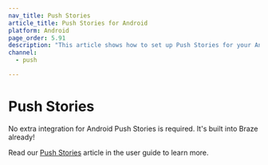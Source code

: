 ```yaml
---
nav_title: Push Stories
article_title: Push Stories for Android
platform: Android
page_order: 5.91
description: "This article shows how to set up Push Stories for your Android application."
channel:
  - push

---
```


# Push Stories

No extra integration for Android Push Stories is required. It's built into Braze already! 

Read our [Push Stories]({{site.baseurl}}/user_guide/message_building_by_channel/push/advanced_push_options/push_stories/) article in the user guide to learn more.

[1]: {{site.baseurl}}/user_guide/message_building_by_channel/push/advanced_push_options/push_stories/

